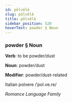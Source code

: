 ```yaml
---
id: pölvëlë
slug: pölvëlë
title: pölvëlë
sidebar_position: 520
hoverText: powder § Noun
---
```


### powder § Noun

**Verb**: to be powder/dust

**Noun**: powder/dust

**Modifier**: powder/dust-related

Italian polvere /ˈpol.ve.re/

*Romance Language Family*